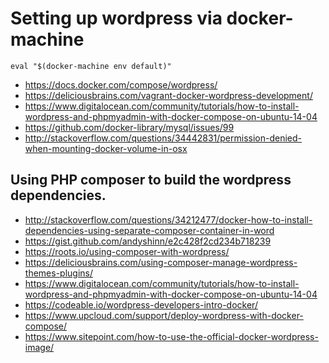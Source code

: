 # Setting up wordpress via docker-machine

```
eval "$(docker-machine env default)"
```
- https://docs.docker.com/compose/wordpress/
- https://deliciousbrains.com/vagrant-docker-wordpress-development/
- https://www.digitalocean.com/community/tutorials/how-to-install-wordpress-and-phpmyadmin-with-docker-compose-on-ubuntu-14-04
- https://github.com/docker-library/mysql/issues/99
- http://stackoverflow.com/questions/34442831/permission-denied-when-mounting-docker-volume-in-osx

## Using PHP composer to build the wordpress dependencies.

- http://stackoverflow.com/questions/34212477/docker-how-to-install-dependencies-using-separate-composer-container-in-word
- https://gist.github.com/andyshinn/e2c428f2cd234b718239
- https://roots.io/using-composer-with-wordpress/
- https://deliciousbrains.com/using-composer-manage-wordpress-themes-plugins/
- https://www.digitalocean.com/community/tutorials/how-to-install-wordpress-and-phpmyadmin-with-docker-compose-on-ubuntu-14-04
- https://codeable.io/wordpress-developers-intro-docker/
- https://www.upcloud.com/support/deploy-wordpress-with-docker-compose/
- https://www.sitepoint.com/how-to-use-the-official-docker-wordpress-image/
